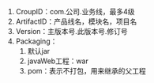 1. CroupID：com.公司.业务线，最多4级
2. ArtifactID：产品线名，模块名，项目名
3. Version：主版本号.此版本号.修订号
4. Packaging：
	1. 默认jar
	2. javaWeb工程：war
	3. pom：表示不打包，用来继承的父工程
